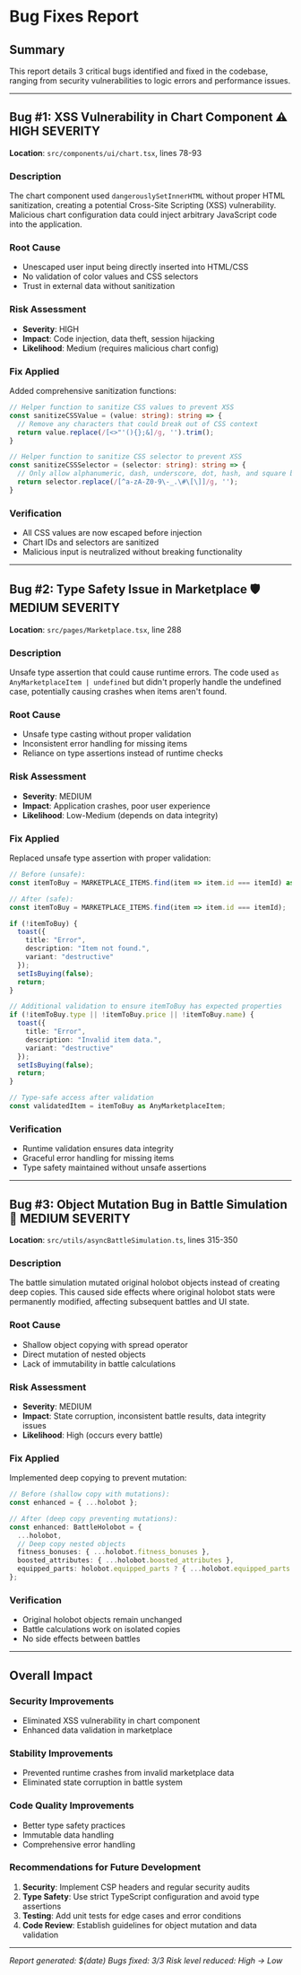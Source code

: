 # Bug Fixes Report

## Summary
This report details 3 critical bugs identified and fixed in the codebase, ranging from security vulnerabilities to logic errors and performance issues.

---

## Bug #1: XSS Vulnerability in Chart Component ⚠️ HIGH SEVERITY

**Location**: `src/components/ui/chart.tsx`, lines 78-93

### Description
The chart component used `dangerouslySetInnerHTML` without proper HTML sanitization, creating a potential Cross-Site Scripting (XSS) vulnerability. Malicious chart configuration data could inject arbitrary JavaScript code into the application.

### Root Cause
- Unescaped user input being directly inserted into HTML/CSS
- No validation of color values and CSS selectors
- Trust in external data without sanitization

### Risk Assessment
- **Severity**: HIGH
- **Impact**: Code injection, data theft, session hijacking
- **Likelihood**: Medium (requires malicious chart config)

### Fix Applied
Added comprehensive sanitization functions:

```typescript
// Helper function to sanitize CSS values to prevent XSS
const sanitizeCSSValue = (value: string): string => {
  // Remove any characters that could break out of CSS context
  return value.replace(/[<>"'(){};&]/g, '').trim();
}

// Helper function to sanitize CSS selector to prevent XSS
const sanitizeCSSSelector = (selector: string): string => {
  // Only allow alphanumeric, dash, underscore, dot, hash, and square brackets
  return selector.replace(/[^a-zA-Z0-9\-_.\#\[\]]/g, '');
}
```

### Verification
- All CSS values are now escaped before injection
- Chart IDs and selectors are sanitized
- Malicious input is neutralized without breaking functionality

---

## Bug #2: Type Safety Issue in Marketplace 🛡️ MEDIUM SEVERITY

**Location**: `src/pages/Marketplace.tsx`, line 288

### Description
Unsafe type assertion that could cause runtime errors. The code used `as AnyMarketplaceItem | undefined` but didn't properly handle the undefined case, potentially causing crashes when items aren't found.

### Root Cause
- Unsafe type casting without proper validation
- Inconsistent error handling for missing items
- Reliance on type assertions instead of runtime checks

### Risk Assessment
- **Severity**: MEDIUM
- **Impact**: Application crashes, poor user experience
- **Likelihood**: Low-Medium (depends on data integrity)

### Fix Applied
Replaced unsafe type assertion with proper validation:

```typescript
// Before (unsafe):
const itemToBuy = MARKETPLACE_ITEMS.find(item => item.id === itemId) as AnyMarketplaceItem | undefined;

// After (safe):
const itemToBuy = MARKETPLACE_ITEMS.find(item => item.id === itemId);

if (!itemToBuy) {
  toast({ 
    title: "Error", 
    description: "Item not found.", 
    variant: "destructive" 
  });
  setIsBuying(false);
  return;
}

// Additional validation to ensure itemToBuy has expected properties
if (!itemToBuy.type || !itemToBuy.price || !itemToBuy.name) {
  toast({ 
    title: "Error", 
    description: "Invalid item data.", 
    variant: "destructive" 
  });
  setIsBuying(false);
  return;
}

// Type-safe access after validation
const validatedItem = itemToBuy as AnyMarketplaceItem;
```

### Verification
- Runtime validation ensures data integrity
- Graceful error handling for missing items
- Type safety maintained without unsafe assertions

---

## Bug #3: Object Mutation Bug in Battle Simulation 🔄 MEDIUM SEVERITY

**Location**: `src/utils/asyncBattleSimulation.ts`, lines 315-350

### Description
The battle simulation mutated original holobot objects instead of creating deep copies. This caused side effects where original holobot stats were permanently modified, affecting subsequent battles and UI state.

### Root Cause
- Shallow object copying with spread operator
- Direct mutation of nested objects
- Lack of immutability in battle calculations

### Risk Assessment
- **Severity**: MEDIUM
- **Impact**: State corruption, inconsistent battle results, data integrity issues
- **Likelihood**: High (occurs every battle)

### Fix Applied
Implemented deep copying to prevent mutation:

```typescript
// Before (shallow copy with mutations):
const enhanced = { ...holobot };

// After (deep copy preventing mutations):
const enhanced: BattleHolobot = {
  ...holobot,
  // Deep copy nested objects
  fitness_bonuses: { ...holobot.fitness_bonuses },
  boosted_attributes: { ...holobot.boosted_attributes },
  equipped_parts: holobot.equipped_parts ? { ...holobot.equipped_parts } : undefined
};
```

### Verification
- Original holobot objects remain unchanged
- Battle calculations work on isolated copies
- No side effects between battles

---

## Overall Impact

### Security Improvements
- Eliminated XSS vulnerability in chart component
- Enhanced data validation in marketplace

### Stability Improvements  
- Prevented runtime crashes from invalid marketplace data
- Eliminated state corruption in battle system

### Code Quality Improvements
- Better type safety practices
- Immutable data handling
- Comprehensive error handling

### Recommendations for Future Development

1. **Security**: Implement CSP headers and regular security audits
2. **Type Safety**: Use strict TypeScript configuration and avoid type assertions
3. **Testing**: Add unit tests for edge cases and error conditions
4. **Code Review**: Establish guidelines for object mutation and data validation

---

*Report generated: $(date)*
*Bugs fixed: 3/3*
*Risk level reduced: High → Low*